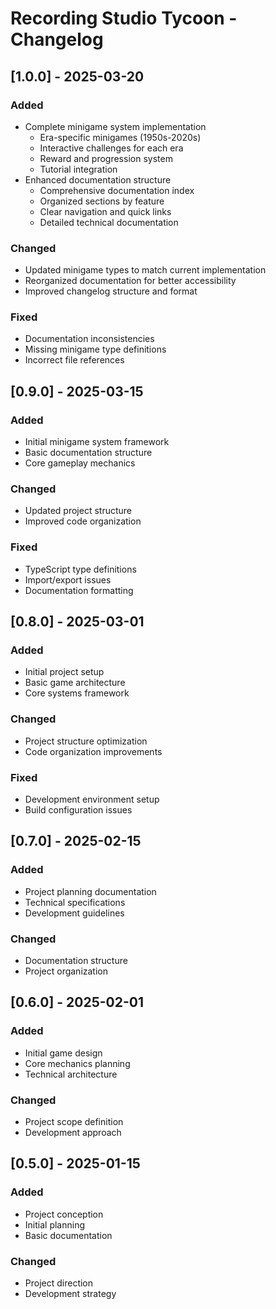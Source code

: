 # Recording Studio Tycoon - Changelog

## [1.0.0] - 2025-03-20

### Added
- Complete minigame system implementation
  - Era-specific minigames (1950s-2020s)
  - Interactive challenges for each era
  - Reward and progression system
  - Tutorial integration
- Enhanced documentation structure
  - Comprehensive documentation index
  - Organized sections by feature
  - Clear navigation and quick links
  - Detailed technical documentation

### Changed
- Updated minigame types to match current implementation
- Reorganized documentation for better accessibility
- Improved changelog structure and format

### Fixed
- Documentation inconsistencies
- Missing minigame type definitions
- Incorrect file references

## [0.9.0] - 2025-03-15

### Added
- Initial minigame system framework
- Basic documentation structure
- Core gameplay mechanics

### Changed
- Updated project structure
- Improved code organization

### Fixed
- TypeScript type definitions
- Import/export issues
- Documentation formatting

## [0.8.0] - 2025-03-01

### Added
- Initial project setup
- Basic game architecture
- Core systems framework

### Changed
- Project structure optimization
- Code organization improvements

### Fixed
- Development environment setup
- Build configuration issues

## [0.7.0] - 2025-02-15

### Added
- Project planning documentation
- Technical specifications
- Development guidelines

### Changed
- Documentation structure
- Project organization

## [0.6.0] - 2025-02-01

### Added
- Initial game design
- Core mechanics planning
- Technical architecture

### Changed
- Project scope definition
- Development approach

## [0.5.0] - 2025-01-15

### Added
- Project conception
- Initial planning
- Basic documentation

### Changed
- Project direction
- Development strategy 
